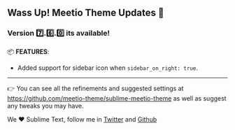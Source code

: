 ## Wass Up! Meetio Theme Updates 🎁

### Version 7️⃣.6️⃣.0️⃣ its available!

📦 **FEATURES**:

-   Added support for sidebar icon when `sidebar_on_right: true`.

---

👉 You can see all the refinements and suggested settings at https://github.com/meetio-theme/sublime-meetio-theme
as well as suggest any tweaks you may have.

We ♥️ Sublime Text, follow me in [Twitter](https://twitter.com/mauroreisviera) and
[Github](https://github.com/mauroreisvieira/)
